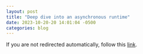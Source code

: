 ```yaml
---
layout: post
title: "Deep dive into an asynchronous runtime"
date: 2023-10-20-20 14:01:04 -0500
categories: blog
---
```


<script type="text/javascript">
  window.location.href = 'https://brianshih1.github.io/mini-async-runtime/';
</script>

If you are not redirected automatically, follow this <a href="https://brianshih1.github.io/mini-async-runtime">link</a>.
